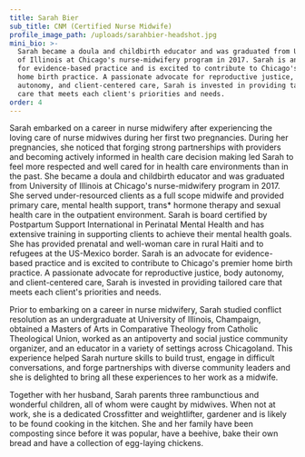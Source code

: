 ```yaml
---
title: Sarah Bier
sub_title: CNM (Certified Nurse Midwife)
profile_image_path: /uploads/sarahbier-headshot.jpg
mini_bio: >-
  Sarah became a doula and childbirth educator and was graduated from University
  of Illinois at Chicago's nurse-midwifery program in 2017. Sarah is an advocate
  for evidence-based practice and is excited to contribute to Chicago's premier
  home birth practice. A passionate advocate for reproductive justice, body
  autonomy, and client-centered care, Sarah is invested in providing tailored
  care that meets each client's priorities and needs.
order: 4
---
```


Sarah embarked on a career in nurse midwifery after experiencing the loving care of nurse midwives during her first two pregnancies. During her pregnancies, she noticed that forging strong partnerships with providers and becoming actively informed in health care decision making led Sarah to feel more respected and well cared for in health care environments than in the past. She became a doula and childbirth educator and was graduated from University of Illinois at Chicago's nurse-midwifery program in 2017. She served under-resourced clients as a full scope midwife and provided primary care, mental health support, trans\* hormone therapy and sexual health care in the outpatient environment. Sarah is board certified by Postpartum Support International in Perinatal Mental Health and has extensive training in supporting clients to achieve their mental health goals. She has provided prenatal and well-woman care in rural Haiti and to refugees at the US-Mexico border. Sarah is an advocate for evidence-based practice and is excited to contribute to Chicago's premier home birth practice. A passionate advocate for reproductive justice, body autonomy, and client-centered care, Sarah is invested in providing tailored care that meets each client's priorities and needs.&nbsp;

Prior to embarking on a career in nurse midwifery, Sarah studied conflict resolution as an undergraduate at University of Illinois, Champaign, obtained a Masters of Arts in Comparative Theology from Catholic Theological Union, worked as an antipoverty and social justice community organizer, and an educator in a variety of settings across Chicagoland. This experience helped Sarah nurture skills to build trust, engage in difficult conversations, and forge partnerships with diverse community leaders and she is delighted to bring all these experiences to her work as a midwife.&nbsp;

Together with her husband, Sarah parents three rambunctious and wonderful children, all of whom were caught by midwives. When not at work, she is a dedicated Crossfitter and weightlifter, gardener and is likely to be found cooking in the kitchen. She and her family have been composting since before it was popular, have a beehive, bake their own bread and have a collection of egg-laying chickens.